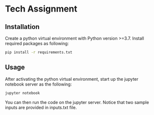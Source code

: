 # Tech Assignment

## Installation

Create a python virtual environment with Python version >=3.7. Install required
packages as following:

```bash
pip install -r requirements.txt
```
## Usage

After activating the python virtual environment, start up the jupyter notebook server as the following:

```bash
jupyter notebook
```

You can then run the code on the jupyter server. Notice that two sample inputs are provided in inputs.txt file. 
